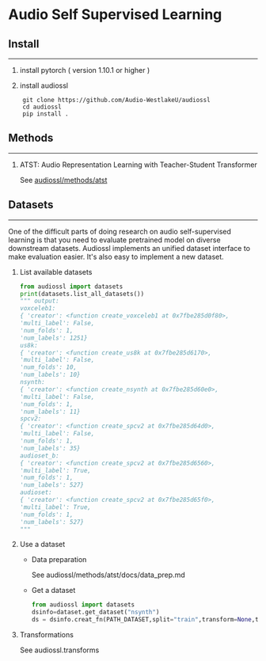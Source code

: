 # Audio Self Supervised Learning 

## Install
------------------------

1. install pytorch ( version 1.10.1 or higher )

2. install audiossl

```
    git clone https://github.com/Audio-WestlakeU/audiossl
    cd audiossl
    pip install .
```


## Methods
------------------------------

1. ATST: Audio Representation Learning with Teacher-Student Transformer

    See [audiossl/methods/atst](audiossl/methods/atst)

## Datasets
--------------------------------

One of the difficult parts of doing research on audio self-supervised learning is that you need to evaluate pretrained model on diverse downstream datasets. Audiossl implements an unified dataset interface to make evaluation easier. It's also easy to implement a new dataset.


1. List available datasets

    ```python
    from audiossl import datasets
    print(datasets.list_all_datasets())
    """ output:
    voxceleb1:
    { 'creator': <function create_voxceleb1 at 0x7fbe285d0f80>,
    'multi_label': False,
    'num_folds': 1,
    'num_labels': 1251}
    us8k:
    { 'creator': <function create_us8k at 0x7fbe285d6170>,
    'multi_label': False,
    'num_folds': 10,
    'num_labels': 10}
    nsynth:
    { 'creator': <function create_nsynth at 0x7fbe285d60e0>,
    'multi_label': False,
    'num_folds': 1,
    'num_labels': 11}
    spcv2:
    { 'creator': <function create_spcv2 at 0x7fbe285d64d0>,
    'multi_label': False,
    'num_folds': 1,
    'num_labels': 35}
    audioset_b:
    { 'creator': <function create_spcv2 at 0x7fbe285d6560>,
    'multi_label': True,
    'num_folds': 1,
    'num_labels': 527}
    audioset:
    { 'creator': <function create_spcv2 at 0x7fbe285d65f0>,
    'multi_label': True,
    'num_folds': 1,
    'num_labels': 527}
    """
    ```

2.  Use a dataset

    * Data preparation 

        See audiossl/methods/atst/docs/data_prep.md

    * Get a dataset

        ```python
        from audiossl import datasets
        dsinfo=dataset.get_dataset("nsynth")
        ds = dsinfo.creat_fn(PATH_DATASET,split="train",transform=None,target_transform=None)
        ```
3. Transformations

    See audiossl.transforms

